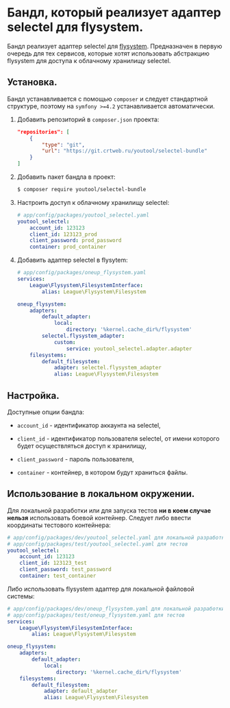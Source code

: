Бандл, который реализует адаптер selectel для flysystem.
========================================================

Бандл реализует адаптер selectel для [flysystem](https://flysystem.thephpleague.com/docs/). Предназначен в первую 
очередь для тех сервисов, которые хотят использовать абстракцию flysystem для доступа к облачному хранилищу selectel.



Установка.
----------

Бандл устанавливается с помощью `composer` и следует стандартной структуре, поэтому на `symfony >=4.2` устанавливается 
автоматически.

1. Добавить репозиторий в `composer.json` проекта:

    ```json
    "repositories": [
        {
            "type": "git",
            "url": "https://git.crtweb.ru/youtool/selectel-bundle"
        }
    ]
    ```

2. Добавить пакет бандла в проект:

    ```bash
    $ composer require youtool/selectel-bundle
    ```

3. Настроить доступ к облачному хранилищу selectel:

    ```yaml
    # app/config/packages/youtool_selectel.yaml
    youtool_selectel:
        account_id: 123123
        client_id: 123123_prod
        client_password: prod_password
        container: prod_container
    ```

4. Добавить адаптер selectel в flysytem:

    ```yaml
    # app/config/packages/oneup_flysystem.yaml
    services:
        League\Flysystem\FilesystemInterface:
            alias: League\Flysystem\Filesystem

    oneup_flysystem:
        adapters:
            default_adapter:
                local:
                    directory: '%kernel.cache_dir%/flysystem'
            selectel.flysystem_adapter:
                custom:
                    service: youtool_selectel.adapter.adapter
        filesystems:
            default_filesystem:
                adapter: selectel.flysystem_adapter
                alias: League\Flysystem\Filesystem
    ```

Настройка.
----------

Доступные опции бандла:

* `account_id` - идентификатор аккаунта на selectel,

* `client_id` - идентификатор пользователя selectel, от имени которого будет осуществляться доступ к хранилищу,

* `client_password` - пароль пользователя,

* `container` - контейнер, в котором будут храниться файлы.



Использование в локальном окружении.
------------------------------------

Для локальной разработки или для запуска тестов **ни в коем случае нельзя** использовать боевой контейнер. 
Следует либо ввести координаты тестового контейнера:

```yaml
# app/config/packages/dev/youtool_selectel.yaml для локальной разработки
# app/config/packages/test/youtool_selectel.yaml для тестов
youtool_selectel:
    account_id: 123123
    client_id: 123123_test
    client_password: test_password
    container: test_container
```

Либо использовать flysystem адаптер для локальной файловой системы:

```yaml
# app/config/packages/dev/oneup_flysystem.yaml для локальной разработки
# app/config/packages/test/oneup_flysystem.yaml для тестов
services:
    League\Flysystem\FilesystemInterface:
        alias: League\Flysystem\Filesystem

oneup_flysystem:
    adapters:
        default_adapter:
            local:
                directory: '%kernel.cache_dir%/flysystem'
    filesystems:
        default_filesystem:
            adapter: default_adapter
            alias: League\Flysystem\Filesystem
```
